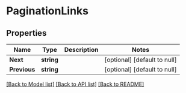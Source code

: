 # PaginationLinks

## Properties
Name | Type | Description | Notes
------------ | ------------- | ------------- | -------------
**Next** | **string** |  | [optional] [default to null]
**Previous** | **string** |  | [optional] [default to null]

[[Back to Model list]](../README.md#documentation-for-models) [[Back to API list]](../README.md#documentation-for-api-endpoints) [[Back to README]](../README.md)


